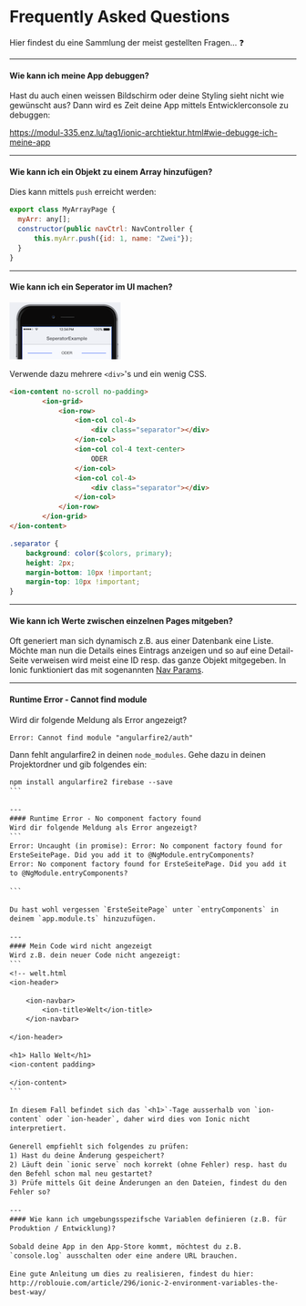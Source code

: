 # Frequently Asked Questions 

Hier findest du eine Sammlung der meist gestellten Fragen... ❓

---
#### Wie kann ich meine App debuggen?
Hast du auch einen weissen Bildschirm oder deine Styling sieht nicht wie gewünscht aus? Dann wird es Zeit deine App mittels Entwicklerconsole zu debuggen:

https://modul-335.enz.lu/tag1/ionic-archtiektur.html#wie-debugge-ich-meine-app

---
#### Wie kann ich ein Objekt zu einem Array hinzufügen? 
Dies kann mittels ```push``` erreicht werden:
```js
export class MyArrayPage {
  myArr: any[];
  constructor(public navCtrl: NavController {
      this.myArr.push({id: 1, name: "Zwei"});
  }
}
```

---
#### Wie kann ich ein Seperator im UI machen?
![](/_allgemein/seperator-example.png)

Verwende dazu mehrere ```<div>```'s und ein wenig CSS.

```html
<ion-content no-scroll no-padding>
        <ion-grid>
            <ion-row>
                <ion-col col-4>
                    <div class="separator"></div>
                </ion-col>
                <ion-col col-4 text-center>
                    ODER
                </ion-col>
                <ion-col col-4>
                    <div class="separator"></div>
                </ion-col>
            </ion-row>
        </ion-grid>
</ion-content>
```
```css
.separator {
    background: color($colors, primary);
    height: 2px;
    margin-bottom: 10px !important;
    margin-top: 10px !important;
}
```
---
#### Wie kann ich Werte zwischen einzelnen Pages mitgeben?
Oft generiert man sich dynamisch z.B. aus einer Datenbank eine Liste. Möchte man nun die Details eines Eintrags anzeigen und so auf eine Detail-Seite verweisen wird meist eine ID resp. das ganze Objekt mitgegeben. 
In Ionic funktioniert das mit sogenannten [Nav Params](https://ionicframework.com/docs/api/navigation/NavParams/).

---
#### Runtime Error - Cannot find module
Wird dir folgende Meldung als Error angezeigt?
```
Error: Cannot find module "angularfire2/auth"

```

Dann fehlt angularfire2 in deinen `node_modules`. Gehe dazu in deinen Projektordner und gib folgendes ein:
````
npm install angularfire2 firebase --save 
```

---
#### Runtime Error - No component factory found
Wird dir folgende Meldung als Error angezeigt?
```
Error: Uncaught (in promise): Error: No component factory found for ErsteSeitePage. Did you add it to @NgModule.entryComponents?
Error: No component factory found for ErsteSeitePage. Did you add it to @NgModule.entryComponents?

```

Du hast wohl vergessen `ErsteSeitePage` unter `entryComponents` in deinem `app.module.ts` hinzuzufügen. 

---
#### Mein Code wird nicht angezeigt
Wird z.B. dein neuer Code nicht angezeigt:
```
<!-- welt.html
<ion-header>

    <ion-navbar>
        <ion-title>Welt</ion-title>
    </ion-navbar>

</ion-header>

<h1> Hallo Welt</h1>
<ion-content padding>

</ion-content>
```

In diesem Fall befindet sich das `<h1>`-Tage ausserhalb von `ion-content` oder `ion-header`, daher wird dies von Ionic nicht interpretiert.

Generell empfiehlt sich folgendes zu prüfen:
1) Hast du deine Änderung gespeichert?
2) Läuft dein `ionic serve` noch korrekt (ohne Fehler) resp. hast du den Befehl schon mal neu gestartet?
3) Prüfe mittels Git deine Änderungen an den Dateien, findest du den Fehler so?

---
#### Wie kann ich umgebungsspezifsche Variablen definieren (z.B. für Produktion / Entwicklung)?

Sobald deine App in den App-Store kommt, möchtest du z.B. `console.log` ausschalten oder eine andere URL brauchen.

Eine gute Anleitung um dies zu realisieren, findest du hier: 
http://roblouie.com/article/296/ionic-2-environment-variables-the-best-way/
